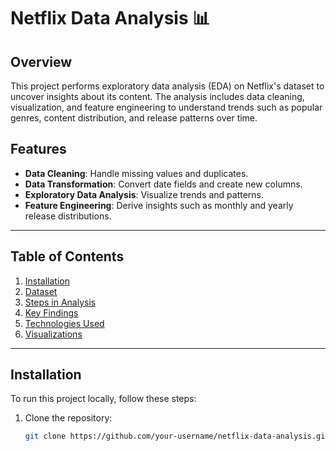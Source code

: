 # Netflix Data Analysis 📊

## Overview
This project performs exploratory data analysis (EDA) on Netflix's dataset to uncover insights about its content. The analysis includes data cleaning, visualization, and feature engineering to understand trends such as popular genres, content distribution, and release patterns over time. 

## Features
- **Data Cleaning**: Handle missing values and duplicates.
- **Data Transformation**: Convert date fields and create new columns.
- **Exploratory Data Analysis**: Visualize trends and patterns.
- **Feature Engineering**: Derive insights such as monthly and yearly release distributions.

---

## Table of Contents
1. [Installation](#installation)
2. [Dataset](#dataset)
3. [Steps in Analysis](#steps-in-analysis)
4. [Key Findings](#key-findings)
5. [Technologies Used](#technologies-used)
6. [Visualizations](#visualizations)

---

## Installation
To run this project locally, follow these steps:
1. Clone the repository:
   ```bash
   git clone https://github.com/your-username/netflix-data-analysis.git
